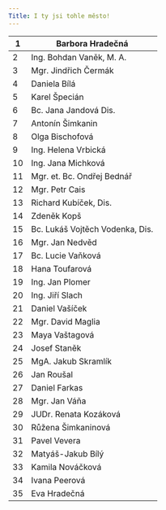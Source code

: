 ```yaml
---
Title: I ty jsi tohle město!
---
```

| 1 | Barbora Hradečná 
| -- | -- |
| 2 | Ing. Bohdan Vaněk, M. A. 
| 3 | Mgr. Jindřich Čermák
| 4 | Daniela Bílá
| 5 | Karel Špecián
| 6 | Bc. Jana Jandová Dis.
| 7 | Antonín Šimkanin
| 8 | Olga Bischofová
| 9 | Ing. Helena Vrbická
| 10 | Ing. Jana Michková
| 11 | Mgr. et. Bc. Ondřej Bednář
| 12 | Mgr. Petr Cais
| 13 | Richard Kubíček, Dis.
| 14 | Zdeněk Kopš
| 15 | Bc. Lukáš Vojtěch Vodenka, Dis.
| 16 | Mgr. Jan Nedvěd
| 17 | Bc. Lucie Vaňková
| 18 | Hana Toufarová
| 19 | Ing. Jan Plomer
| 20 | Ing. Jiří Slach
| 21 | Daniel Vašíček
| 22 | Mgr. David Maglia
| 23 | Maya Vaštagová
| 24 | Josef Staněk
| 25 | MgA. Jakub Skramlík
| 26 | Jan Roušal
| 27 | Daniel Farkas
| 28 | Mgr. Jan Váňa
| 29 | JUDr. Renata Kozáková
| 30 | Růžena Šimkaninová
| 31 | Pavel Vevera
| 32 | Matyáš-Jakub Bílý
| 33 | Kamila Nováčková
| 34 | Ivana Peerová
| 35 | Eva Hradečná
